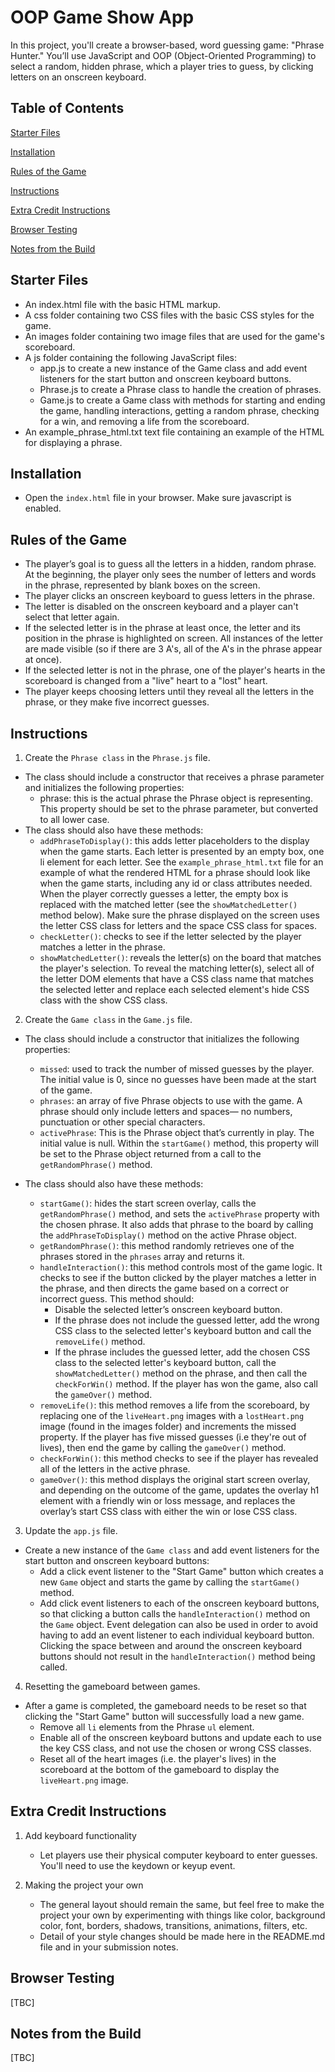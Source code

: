 # OOP Game Show App

In this project, you'll create a browser-based, word guessing game: "Phrase Hunter." You’ll use JavaScript and OOP (Object-Oriented Programming) to select a random, hidden phrase, which a player tries to guess, by clicking letters on an onscreen keyboard.

## Table of Contents

[Starter Files](#starter-files)

[Installation](#installation)

[Rules of the Game](#rules-of-the-game)

[Instructions](#instructions)

[Extra Credit Instructions](#extra-credit-instructions)

[Browser Testing](#browser-testing)

[Notes from the Build](#notes-from-the-build)

## Starter Files

- An index.html file with the basic HTML markup.
- A css folder containing two CSS files with the basic CSS styles for the game.
- An images folder containing two image files that are used for the game's scoreboard.
- A js folder containing the following JavaScript files:
  - app.js to create a new instance of the Game class and add event listeners for the start button and onscreen keyboard buttons.
  - Phrase.js to create a Phrase class to handle the creation of phrases.
  - Game.js to create a Game class with methods for starting and ending the game, handling interactions, getting a random phrase, checking for a win, and removing a life from the scoreboard.
- An example_phrase_html.txt text file containing an example of the HTML for displaying a phrase.

## Installation

- Open the `index.html` file in your browser. Make sure javascript is enabled.

## Rules of the Game

- The player’s goal is to guess all the letters in a hidden, random phrase. At the beginning, the player only sees the number of letters and words in the phrase, represented by blank boxes on the screen.
- The player clicks an onscreen keyboard to guess letters in the phrase.
- The letter is disabled on the onscreen keyboard and a player can't select that letter again.
- If the selected letter is in the phrase at least once, the letter and its position in the phrase is highlighted on screen. All instances of the letter are made visible (so if there are 3 A's, all of the A's in the phrase appear at once).
- If the selected letter is not in the phrase, one of the player's hearts in the scoreboard is changed from a "live" heart to a "lost" heart.
- The player keeps choosing letters until they reveal all the letters in the phrase, or they make five incorrect guesses.

## Instructions

1. Create the `Phrase class` in the `Phrase.js` file.

- The class should include a constructor that receives a phrase parameter and initializes the following properties:
  - phrase: this is the actual phrase the Phrase object is representing. This property should be set to the phrase parameter, but converted to all lower case.
- The class should also have these methods:
  - `addPhraseToDisplay()`: this adds letter placeholders to the display when the game starts. Each letter is presented by an empty box, one li element for each letter. See the `example_phrase_html.txt` file for an example of what the rendered HTML for a phrase should look like when the game starts, including any id or class attributes needed. When the player correctly guesses a letter, the empty box is replaced with the matched letter (see the `showMatchedLetter()` method below). Make sure the phrase displayed on the screen uses the letter CSS class for letters and the space CSS class for spaces.
  - `checkLetter()`: checks to see if the letter selected by the player matches a letter in the phrase.
  - `showMatchedLetter()`: reveals the letter(s) on the board that matches the player's selection. To reveal the matching letter(s), select all of the letter DOM elements that have a CSS class name that matches the selected letter and replace each selected element's hide CSS class with the show CSS class.

2. Create the `Game class` in the `Game.js` file.

- The class should include a constructor that initializes the following properties:

  - `missed`: used to track the number of missed guesses by the player. The initial value is 0, since no guesses have been made at the start of the game.
  - `phrases`: an array of five Phrase objects to use with the game. A phrase should only include letters and spaces— no numbers, punctuation or other special characters.
  - `activePhrase`: This is the Phrase object that’s currently in play. The initial value is null. Within the `startGame()` method, this property will be set to the Phrase object returned from a call to the `getRandomPhrase()` method.

- The class should also have these methods:

  - `startGame()`: hides the start screen overlay, calls the `getRandomPhrase()` method, and sets the `activePhrase` property with the chosen phrase. It also adds that phrase to the board by calling the `addPhraseToDisplay()` method on the active Phrase object.
  - `getRandomPhrase()`: this method randomly retrieves one of the phrases stored in the `phrases` array and returns it.
  - `handleInteraction()`: this method controls most of the game logic. It checks to see if the button clicked by the player matches a letter in the phrase, and then directs the game based on a correct or incorrect guess. This method should:
    - Disable the selected letter’s onscreen keyboard button.
    - If the phrase does not include the guessed letter, add the wrong CSS class to the selected letter's keyboard button and call the `removeLife()` method.
    - If the phrase includes the guessed letter, add the chosen CSS class to the selected letter's keyboard button, call the `showMatchedLetter()` method on the phrase, and then call the `checkForWin()` method. If the player has won the game, also call the `gameOver()` method.
  - `removeLife()`: this method removes a life from the scoreboard, by replacing one of the `liveHeart.png` images with a `lostHeart.png` image (found in the images folder) and increments the missed property. If the player has five missed guesses (i.e they're out of lives), then end the game by calling the `gameOver()` method.
  - `checkForWin()`: this method checks to see if the player has revealed all of the letters in the active phrase.
  - `gameOver()`: this method displays the original start screen overlay, and depending on the outcome of the game, updates the overlay h1 element with a friendly win or loss message, and replaces the overlay’s start CSS class with either the win or lose CSS class.

3. Update the `app.js` file.

- Create a new instance of the `Game class` and add event listeners for the start button and onscreen keyboard buttons:
  - Add a click event listener to the "Start Game" button which creates a new `Game` object and starts the game by calling the `startGame()` method.
  - Add click event listeners to each of the onscreen keyboard buttons, so that clicking a button calls the `handleInteraction()` method on the `Game` object. Event delegation can also be used in order to avoid having to add an event listener to each individual keyboard button. Clicking the space between and around the onscreen keyboard buttons should not result in the `handleInteraction()` method being called.

4. Resetting the gameboard between games.

- After a game is completed, the gameboard needs to be reset so that clicking the "Start Game" button will successfully load a new game.
  - Remove all `li` elements from the Phrase `ul` element.
  - Enable all of the onscreen keyboard buttons and update each to use the key CSS class, and not use the chosen or wrong CSS classes.
  - Reset all of the heart images (i.e. the player's lives) in the scoreboard at the bottom of the gameboard to display the `liveHeart.png` image.

## Extra Credit Instructions

1. Add keyboard functionality

   - Let players use their physical computer keyboard to enter guesses. You'll need to use the keydown or keyup event.

2. Making the project your own
   - The general layout should remain the same, but feel free to make the project your own by experimenting with things like color, background color, font, borders, shadows, transitions, animations, filters, etc.
   - Detail of your style changes should be made here in the README.md file and in your submission notes.

## Browser Testing

[TBC]

## Notes from the Build

[TBC]
